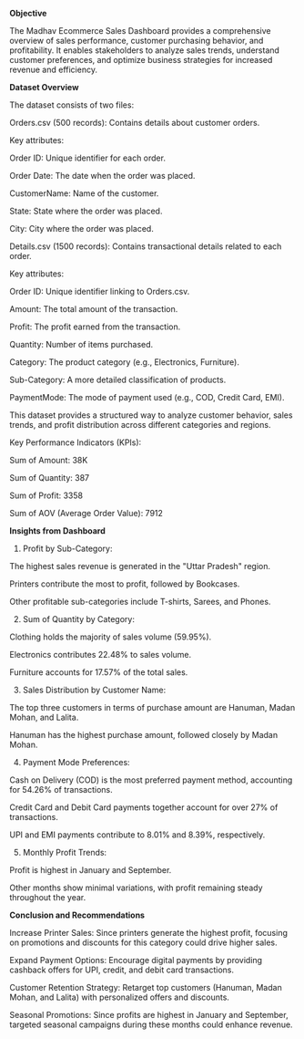 **Objective**

The Madhav Ecommerce Sales Dashboard provides a comprehensive overview of sales performance, customer purchasing behavior, and profitability. It enables stakeholders to analyze sales trends, understand customer preferences, and optimize business strategies for increased revenue and efficiency.

**Dataset Overview**

The dataset consists of two files:

Orders.csv (500 records): Contains details about customer orders.

Key attributes:

Order ID: Unique identifier for each order.

Order Date: The date when the order was placed.

CustomerName: Name of the customer.

State: State where the order was placed.

City: City where the order was placed.

Details.csv (1500 records): Contains transactional details related to each order.

Key attributes:

Order ID: Unique identifier linking to Orders.csv.

Amount: The total amount of the transaction.

Profit: The profit earned from the transaction.

Quantity: Number of items purchased.

Category: The product category (e.g., Electronics, Furniture).

Sub-Category: A more detailed classification of products.

PaymentMode: The mode of payment used (e.g., COD, Credit Card, EMI).

This dataset provides a structured way to analyze customer behavior, sales trends, and profit distribution across different categories and regions.

Key Performance Indicators (KPIs):

Sum of Amount: 38K

Sum of Quantity: 387

Sum of Profit: 3358

Sum of AOV (Average Order Value): 7912

**Insights from Dashboard**

1. Profit by Sub-Category:

The highest sales revenue is generated in the "Uttar Pradesh" region.

Printers contribute the most to profit, followed by Bookcases.

Other profitable sub-categories include T-shirts, Sarees, and Phones.

2. Sum of Quantity by Category:

Clothing holds the majority of sales volume (59.95%).

Electronics contributes 22.48% to sales volume.

Furniture accounts for 17.57% of the total sales.

3. Sales Distribution by Customer Name:

The top three customers in terms of purchase amount are Hanuman, Madan Mohan, and Lalita.

Hanuman has the highest purchase amount, followed closely by Madan Mohan.

4. Payment Mode Preferences:

Cash on Delivery (COD) is the most preferred payment method, accounting for 54.26% of transactions.

Credit Card and Debit Card payments together account for over 27% of transactions.

UPI and EMI payments contribute to 8.01% and 8.39%, respectively.

5. Monthly Profit Trends:

Profit is highest in January and September.

Other months show minimal variations, with profit remaining steady throughout the year.

**Conclusion and Recommendations**

Increase Printer Sales: Since printers generate the highest profit, focusing on promotions and discounts for this category could drive higher sales.

Expand Payment Options: Encourage digital payments by providing cashback offers for UPI, credit, and debit card transactions.

Customer Retention Strategy: Retarget top customers (Hanuman, Madan Mohan, and Lalita) with personalized offers and discounts.

Seasonal Promotions: Since profits are highest in January and September, targeted seasonal campaigns during these months could enhance revenue.
